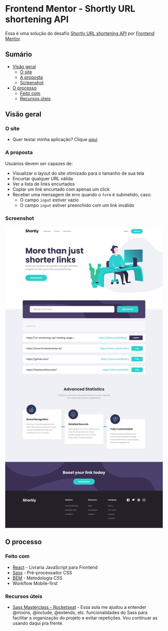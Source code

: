 # Frontend Mentor - Shortly URL shortening API

Essa é uma solução do desafio [Shortly URL shortening API](https://www.frontendmentor.io/challenges/url-shortening-api-landing-page-2ce3ob-G) por [Frontend Mentor](https://www.frontendmentor.io).

## Sumário

- [Visão geral](#visão-geral)
  - [O site](#o-site)
  - [A proposta](#a-proposta)
  - [Screenshot](#screenshot)
- [O processo](#o-processo)
  - [Feito com ](#feito-com)
  <!-- - [O que aprendi](#o-que-aprendi)
  - [Desenvolvimento contínuo](#desenvolvimento-contínuo) -->
  - [Recursos úteis](#recursos-úteis)
<!-- - [Autor](#autor) -->

## Visão geral

### O site
- Quer testar minha aplicação? Clique [aqui](https://url-shortening-api-landing-page-adryanrosa.vercel.app/)

### A proposta

Usuários devem ser capazes de:

- Visualizar o layout do site otimizado para o tamanho de sua tela 
- Encurtar qualquer URL válida
- Ver a lista de links encurtados
- Copiar um link encurtado com apenas um click
- Receber uma mensagem de erro quando o `form` é submetido, caso:
  - O campo `input` estiver vazio
  - O campo `input` estiver preenchido com um link inválido

### Screenshot

![image](./screenshot.jpeg)

## O processo

### Feito com

- [React](https://reactjs.org/) - Livraria JavaScript para Frontend
- [Sass](https://sass-lang.com/) - Pré-processador CSS
- [BEM](http://getbem.com/introduction/) - Metodologia CSS
- Workflow Mobile-first

<!-- ### O que aprendi

Use this section to recap over some of your major learnings while working through this project. Writing these out and providing code samples of areas you want to highlight is a great way to reinforce your own knowledge.

To see how you can add code snippets, see below:

```html
<h1>Some HTML code I'm proud of</h1>
```
```css
.proud-of-this-css {
  color: papayawhip;
}
```
```js
const proudOfThisFunc = () => {
  console.log('🎉')
}
```

### Desenvolvimento contínuo

Use this section to outline areas that you want to continue focusing on in future projects. These could be concepts you're still not completely comfortable with or techniques you found useful that you want to refine and perfect. -->

### Recursos úteis

- [Sass Masterclass - Rocketseat](https://www.youtube.com/watch?v=BaI8dHUthLA) - Essa aula me ajudou a entender @mixins, @include, @extends, etc. funcionalidades do Sass para facilitar a organização do projeto e evitar repetições. Vou continuar as usando daqui pra frente.

<!-- ## Autor

- Website - [Add your name here](https://www.your-site.com)
- Frontend Mentor - [@yourusername](https://www.frontendmentor.io/profile/yourusername)
- Twitter - [@yourusername](https://www.twitter.com/yourusername) -->
